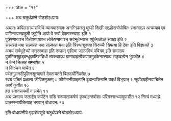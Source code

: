 +++
title = "१६"

+++
अथ चतुर्थप्रश्ने षोडशोऽध्यायः

अथातः कपिलसन्न्यासविधिं व्याख्यास्यामः अनग्निकस्तु मुण्डी शिखी वाऽहोरात्रोपोषितः स्नात्वाऽप आचम्याप एव पाणिनाऽप्स्वाहुती जुहोति आपो वै सर्वा देवतास्स्वाहा इति १  
पुत्रेषणायाश्च वित्तेषणायाश्च लोकेषणायाश्च सर्वभूतेभ्यश्च व्युत्थितोऽहं स्वाहा इति २  
सन्न्यस्तं मया सन्न्यस्तं मया सन्न्यस्तं मया इति त्रिरुपांशूक्त्वा त्रिरुच्चैः त्रिषत्या हि देवाः इति विज्ञायते ३  
अभयं सर्वभूतेभ्यो मत्तस्स्वाहा इति दण्डात् गृहीत्वा जलपवित्रं पवित्रम् इति समादाय पुत्रमित्रसुहृद्बन्धुज्ञातिसन्निधौ त्यक्त्वाऽथ ग्रामादाहृत्यैकपात्रमुदकेनाप्लाव्य सकृदल्पेन भुञ्जीत ४  
न केन चित्सह सम्भाषेत ५  
न किञ्चन याचेत ६  
पर्वतगुहानदीपुलिनशून्यागारे देवतायतने बिलदर्योर्निवसेत् ७  
स्वयं पतितं प्रक्षाल्य जीवितमुक्तम् ८
जीर्णमानीयाहतानि दृढान्यजिनानि यदर्थं बिभृयात् ९
सूर्योदयहीनयाचितेन कार्यं कुर्वीत १०  
व्रतं स्नानसमर्थो न लभेत् ११  
अथ प्रक्षाल्य जलार्द्रेण कर्पटेन सशि स्कजलाकर्षणं कृत्वाऽन्तर्वासाः परितस्सन्ध्यामुपासीत १२
नित्यं मध्याह्ने प्रातस्स्नायीतेत्याह भगवान् बोधायनः १३  

इति बोधायनीये गृह्यशेषसूत्रे चतुर्थप्रश्ने षोडशोऽध्यायः

